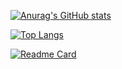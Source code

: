 [![Anurag's GitHub stats](https://github-readme-stats.vercel.app/api?username=eryisan&count_private=true&show_icons=true&theme=onedark&include_all_commits=true)](https://github.com/anuraghazra/github-readme-stats)

[![Top Langs](https://github-readme-stats.vercel.app/api/top-langs/?username=eryisan)](https://github.com/anuraghazra/github-readme-stats)

[![Readme Card](https://github-readme-stats.vercel.app/api/pin/?username=eryisan&repo=readme&show_owner=true&hide=Ruby)](https://github.com/anuraghazra/github-readme-stats)
